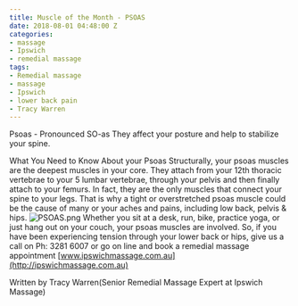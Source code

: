 ```yaml
---
title: Muscle of the Month - PSOAS
date: 2018-08-01 04:48:00 Z
categories:
- massage
- Ipswich
- remedial massage
tags:
- Remedial massage
- massage
- Ipswich
- lower back pain
- Tracy Warren
---
```


Psoas - Pronounced SO-as
They affect your posture and help to stabilize your spine.

What You Need to Know About your Psoas
Structurally, your psoas muscles are the deepest muscles in your core.  They attach from your 12th thoracic vertebrae to your 5 lumbar vertebrae, through your pelvis and then finally attach to your femurs. In fact, they are the only muscles that connect your spine to your legs. That is why a tight or overstretched psoas muscle could be the cause of many or your aches and pains, including low back, pelvis & hips.
![PSOAS.png](/uploads/PSOAS.png)
Whether you sit at a desk, run, bike, practice yoga, or just hang out on your couch, your psoas muscles are involved.  So, if you have been experiencing tension through your lower back or hips, give us a call on Ph: 3281 6007 or go on line and book a remedial massage appointment [www.ipswichmassage.com.au](http://ipswichmassage.com.au)  

Written by Tracy Warren(Senior Remedial Massage Expert at Ipswich Massage)
